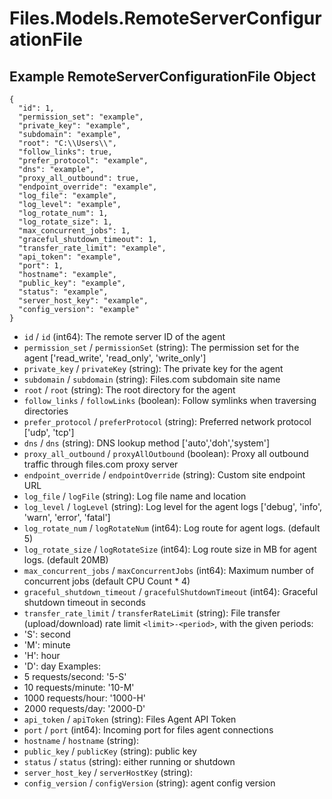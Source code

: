 # Files.Models.RemoteServerConfigurationFile

## Example RemoteServerConfigurationFile Object

```
{
  "id": 1,
  "permission_set": "example",
  "private_key": "example",
  "subdomain": "example",
  "root": "C:\\Users\\",
  "follow_links": true,
  "prefer_protocol": "example",
  "dns": "example",
  "proxy_all_outbound": true,
  "endpoint_override": "example",
  "log_file": "example",
  "log_level": "example",
  "log_rotate_num": 1,
  "log_rotate_size": 1,
  "max_concurrent_jobs": 1,
  "graceful_shutdown_timeout": 1,
  "transfer_rate_limit": "example",
  "api_token": "example",
  "port": 1,
  "hostname": "example",
  "public_key": "example",
  "status": "example",
  "server_host_key": "example",
  "config_version": "example"
}
```

* `id` / `id`  (int64): The remote server ID of the agent
* `permission_set` / `permissionSet`  (string): The permission set for the agent ['read_write', 'read_only', 'write_only']
* `private_key` / `privateKey`  (string): The private key for the agent
* `subdomain` / `subdomain`  (string): Files.com subdomain site name
* `root` / `root`  (string): The root directory for the agent
* `follow_links` / `followLinks`  (boolean): Follow symlinks when traversing directories
* `prefer_protocol` / `preferProtocol`  (string): Preferred network protocol ['udp', 'tcp']
* `dns` / `dns`  (string): DNS lookup method ['auto','doh','system']
* `proxy_all_outbound` / `proxyAllOutbound`  (boolean): Proxy all outbound traffic through files.com proxy server
* `endpoint_override` / `endpointOverride`  (string): Custom site endpoint URL
* `log_file` / `logFile`  (string): Log file name and location
* `log_level` / `logLevel`  (string): Log level for the agent logs ['debug', 'info', 'warn', 'error', 'fatal']
* `log_rotate_num` / `logRotateNum`  (int64): Log route for agent logs. (default 5)
* `log_rotate_size` / `logRotateSize`  (int64): Log route size in MB for agent logs. (default 20MB)
* `max_concurrent_jobs` / `maxConcurrentJobs`  (int64): Maximum number of concurrent jobs (default CPU Count * 4)
* `graceful_shutdown_timeout` / `gracefulShutdownTimeout`  (int64): Graceful shutdown timeout in seconds
* `transfer_rate_limit` / `transferRateLimit`  (string): File transfer (upload/download) rate limit
 `<limit>-<period>`, with the given periods:
* 'S': second
* 'M': minute
* 'H': hour
* 'D': day
Examples:
* 5 requests/second: '5-S'
* 10 requests/minute: '10-M'
* 1000 requests/hour: '1000-H'
* 2000 requests/day: '2000-D'
* `api_token` / `apiToken`  (string): Files Agent API Token
* `port` / `port`  (int64): Incoming port for files agent connections
* `hostname` / `hostname`  (string): 
* `public_key` / `publicKey`  (string): public key
* `status` / `status`  (string): either running or shutdown
* `server_host_key` / `serverHostKey`  (string): 
* `config_version` / `configVersion`  (string): agent config version
